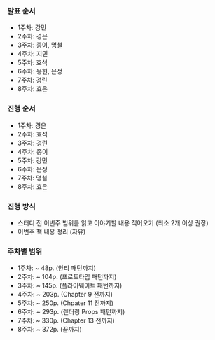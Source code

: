 ### 발표 순서

- 1주차: 강민
- 2주차: 경은
- 3주차: 종이, 명철
- 4주차: 지민
- 5주차: 효석
- 6주차: 용현, 은정
- 7주차: 경린
- 8주차: 효은

### 진행 순서

- 1주차: 경은
- 2주차: 효석
- 3주차: 경린
- 4주차: 종이
- 5주차: 강민
- 6주차: 은정
- 7주차: 명철
- 8주차: 효은

### 진행 방식
- 스터디 전 이번주 범위를 읽고 이야기할 내용 적어오기 (최소 2개 이상 권장)
- 이번주 책 내용 정리 (자유)

### 주차별 범위
- 1주차: ~ 48p. (안티 패턴까지)
- 2주차: ~ 104p. (프로토타입 패턴까지)
- 3주차: ~ 145p. (플라이웨이트 패턴까지)
- 4주차: ~ 203p. (Chapter 9 전까지)
- 5주차: ~ 250p. (Chpater 11 전까지)
- 6주차: ~ 293p. (렌더링 Props 패턴까지)
- 7주차: ~ 330p. (Chapter 13 전까지)
- 8주차: ~ 372p. (끝까지)
